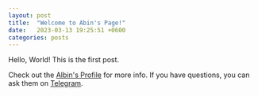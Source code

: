 ```yaml
---
layout: post
title:  "Welcome to Abin's Page!"
date:   2023-03-13 19:25:51 +0600
categories: posts
---
```

Hello, World! This is the first post.

Check out the [Albin's Profile][profile] for more info. If you have questions, you can ask them on [Telegram][telegram].

[profile]: https://albin.com.bd
[telegram]: https://t.me/MdAlbinHossain
